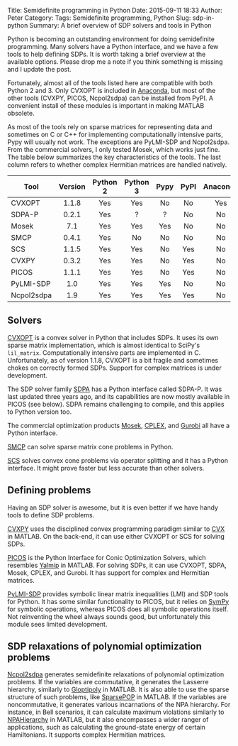 Title: Semidefinite programming in Python
Date: 2015-09-11 18:33
Author: Peter
Category: 
Tags: Semidefinite programming, Python
Slug: sdp-in-python
Summary: A brief overview of SDP solvers and tools in Python

Python is becoming an outstanding environment for doing semidefinite programming. Many solvers have a Python interface, and we have a few tools to help defining SDPs. It is worth taking a brief overview at the available options. Please drop me a note if you think something is missing and I update the post.

Fortunately, almost all of the tools listed here are compatible with both Python 2 and 3. Only CVXOPT is included in [Anaconda](https://store.continuum.io/cshop/anaconda/), but most of the other tools (CVXPY, PICOS, Ncpol2sdpa) can be installed from PyPI. A convenient install of these modules is important in making MATLAB obsolete.

As most of the tools rely on sparse matrices for representing data and sometimes on C or C++ for implementing computationally intensive parts, Pypy will usually not work. The exceptions are PyLMI-SDP and Ncpol2sdpa. From the commercial solvers, I only tested Mosek, which works just fine. The table below summarizes the key characteristics of the tools. The last column refers to whether complex Hermitian matrices are handled natively.

Tool      |Version|Python 2|Python 3|Pypy|PyPI| Anaconda|Hermitian
----------|:-----:|:------:|:------:|:--:|:--:|:-------:|:-------:
CVXOPT    |1.1.8  |Yes     |Yes     | No | No | Yes     |No
SDPA-P    |0.2.1  |Yes     |?       |?   | No | No      |No
Mosek     |7.1    |Yes     |Yes     |Yes | No | No      |No
SMCP      |0.4.1  |Yes     |No      |No  | No | No      |No
SCS       |1.1.5  |Yes     |Yes     |No  | Yes| No      |No
CVXPY     |0.3.2  |Yes     |Yes     |No  | Yes| No      |No
PICOS     |1.1.1  |Yes     |Yes     |No  | Yes| No      |Yes
PyLMI-SDP |1.0    |Yes     |Yes     |Yes | No | No      |No
Ncpol2sdpa|1.9    |Yes     |Yes     |Yes | Yes| No      |Yes


Solvers
--------
[CVXOPT](http://cvxopt.org/) is a convex solver in Python that includes SDPs. It uses its own sparse matrix implementation, which is almost identical to SciPy's `lil_matrix`. Computationally intensive parts are implemented in C. Unfortunately, as of version 1.1.8, CVXOPT is a bit fragile and sometimes chokes on correctly formed SDPs. Support for complex matrices is under development.

The SDP solver family [SDPA](http://sdpa.sourceforge.net/) has a Python interface called SDPA-P. It was last updated three years ago, and its capabilities are now mostly available in PICOS (see below). SDPA remains challenging to compile, and this applies to Python version too.

The commercial optimization products [Mosek](http://mosek.com/), [CPLEX](http://www-01.ibm.com/software/commerce/optimization/cplex-optimizer/), and [Gurobi](http://www.gurobi.com) all have a Python interface.

[SMCP](https://smcp.readthedocs.org/) can solve sparse matrix cone problems in Python.

[SCS](https://github.com/cvxgrp/scs) solves convex cone problems via operator splitting and it has a Python interface. It might prove faster but less accurate than other solvers.

Defining problems
-------------------
Having an SDP solver is awesome, but it is even better if we have handy tools to define SDP problems. 

[CVXPY](http://www.cvxpy.org/) uses the disciplined convex programming paradigm similar to [CVX](http://cvxr.com/cvx/) in MATLAB. On the back-end, it can use either CVXOPT or SCS for solving SDPs.

[PICOS](http://picos.zib.de/) is the Python Interface for Conic Optimization Solvers, which resembles [Yalmip](http://users.isy.liu.se/johanl/yalmip/) in MATLAB. For solving SDPs, it can use CVXOPT, SDPA, Mosek, CPLEX, and Gurobi. It has support for complex and Hermitian matrices.

[PyLMI-SDP](https://github.com/cdsousa/PyLMI-SDP) provides symbolic linear matrix inequalities (LMI) and SDP tools for Python. It has some similar functionality to PICOS, but it relies on [SymPy](http://www.sympy.org/) for symbolic operations, whereas PICOS does all symbolic operations itself. Not reinventing the wheel always sounds good, but unfortunately this module sees limited development.

SDP relaxations of polynomial optimization problems
----------------------------------------------------------
[Ncpol2sdpa](https://ncpol2sdpa.readthedocs.org/) generates semidefinite relaxations of polynomial optimization problems. If the variables are commutative, it generates the Lasserre hierarchy, similarly to  [Gloptipoly](http://homepages.laas.fr/henrion/software/gloptipoly/) in MATLAB. It is also able to use the sparse structure of such problems, like [SparsePOP](http://sparsepop.sourceforge.net/) in MATLAB. If the variables are noncommutative, it generates various incarnations of the NPA hierarchy. For instance, in Bell scenarios, it can calculate maximum violations similarly to [NPAHierarchy](http://www.qetlab.com/NPAHierarchy) in MATLAB, but it also encompasses a wider ranger of applications, such as calculating the ground-state energy of certain Hamiltonians. It supports complex Hermitian matrices.
